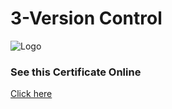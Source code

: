 
# 3-Version Control






![Logo](https://s3.amazonaws.com/coursera_assets/meta_images/generated/CERTIFICATE_LANDING_PAGE/CERTIFICATE_LANDING_PAGE~4LFJJVNASCPH/CERTIFICATE_LANDING_PAGE~4LFJJVNASCPH.jpeg)


### See this Certificate Online


[Click here](https://www.coursera.org/account/accomplishments/verify/4LFJJVNASCPH)

